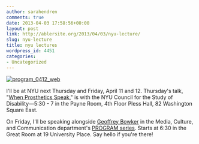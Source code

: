 ```yaml
---
author: sarahendren
comments: true
date: 2013-04-03 17:58:56+00:00
layout: post
link: http://ablersite.org/2013/04/03/nyu-lecture/
slug: nyu-lecture
title: nyu lectures
wordpress_id: 4451
categories:
- Uncategorized
---
```


[![program_0412_web](http://ablersite.files.wordpress.com/2013/04/program_0412_web.jpg)](http://ablersite.files.wordpress.com/2013/04/program_0412_web.jpg)

I'll be at NYU next Thursday and Friday, April 11 and 12. Thursday's talk, "[When Prosthetics Speak](http://www.nyu.edu/disability.council/events/spring.2013.html)," is with the NYU Council for the Study of Disability—5:30 - 7 in the Payne Room, 4th Floor Pless Hall, 82 Washington Square East.

On Friday, I'll be speaking alongside [Geoffrey Bowker](http://www.ics.uci.edu/~gbowker/) in the Media, Culture, and Communication department's [PROGRAM series](http://www.programseries.com/events/values-in-technological-design/). Starts at 6:30 in the Great Room at 19 University Place. Say hello if you're there!
